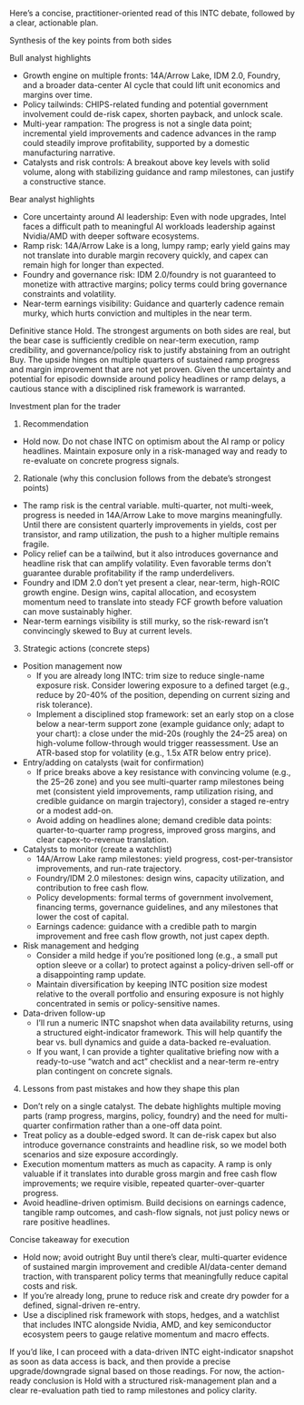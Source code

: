 Here’s a concise, practitioner-oriented read of this INTC debate, followed by a clear, actionable plan.

Synthesis of the key points from both sides

Bull analyst highlights
- Growth engine on multiple fronts: 14A/Arrow Lake, IDM 2.0, Foundry, and a broader data-center AI cycle that could lift unit economics and margins over time.
- Policy tailwinds: CHIPS-related funding and potential government involvement could de-risk capex, shorten payback, and unlock scale.
- Multi-year rampation: The progress is not a single data point; incremental yield improvements and cadence advances in the ramp could steadily improve profitability, supported by a domestic manufacturing narrative.
- Catalysts and risk controls: A breakout above key levels with solid volume, along with stabilizing guidance and ramp milestones, can justify a constructive stance.

Bear analyst highlights
- Core uncertainty around AI leadership: Even with node upgrades, Intel faces a difficult path to meaningful AI workloads leadership against Nvidia/AMD with deeper software ecosystems.
- Ramp risk: 14A/Arrow Lake is a long, lumpy ramp; early yield gains may not translate into durable margin recovery quickly, and capex can remain high for longer than expected.
- Foundry and governance risk: IDM 2.0/foundry is not guaranteed to monetize with attractive margins; policy terms could bring governance constraints and volatility.
- Near-term earnings visibility: Guidance and quarterly cadence remain murky, which hurts conviction and multiples in the near term.

Definitive stance
Hold. The strongest arguments on both sides are real, but the bear case is sufficiently credible on near-term execution, ramp credibility, and governance/policy risk to justify abstaining from an outright Buy. The upside hinges on multiple quarters of sustained ramp progress and margin improvement that are not yet proven. Given the uncertainty and potential for episodic downside around policy headlines or ramp delays, a cautious stance with a disciplined risk framework is warranted.

Investment plan for the trader

1) Recommendation
- Hold now. Do not chase INTC on optimism about the AI ramp or policy headlines. Maintain exposure only in a risk-managed way and ready to re-evaluate on concrete progress signals.

2) Rationale (why this conclusion follows from the debate’s strongest points)
- The ramp risk is the central variable. multi-quarter, not multi-week, progress is needed in 14A/Arrow Lake to move margins meaningfully. Until there are consistent quarterly improvements in yields, cost per transistor, and ramp utilization, the push to a higher multiple remains fragile.
- Policy relief can be a tailwind, but it also introduces governance and headline risk that can amplify volatility. Even favorable terms don’t guarantee durable profitability if the ramp underdelivers.
- Foundry and IDM 2.0 don’t yet present a clear, near-term, high-ROIC growth engine. Design wins, capital allocation, and ecosystem momentum need to translate into steady FCF growth before valuation can move sustainably higher.
- Near-term earnings visibility is still murky, so the risk-reward isn’t convincingly skewed to Buy at current levels.

3) Strategic actions (concrete steps)
- Position management now
  - If you are already long INTC: trim size to reduce single-name exposure risk. Consider lowering exposure to a defined target (e.g., reduce by 20-40% of the position, depending on current sizing and risk tolerance).
  - Implement a disciplined stop framework: set an early stop on a close below a near-term support zone (example guidance only; adapt to your chart): a close under the mid-20s (roughly the 24–25 area) on high-volume follow-through would trigger reassessment. Use an ATR-based stop for volatility (e.g., 1.5x ATR below entry price).
- Entry/adding on catalysts (wait for confirmation)
  - If price breaks above a key resistance with convincing volume (e.g., the $25–$26 zone) and you see multi-quarter ramp milestones being met (consistent yield improvements, ramp utilization rising, and credible guidance on margin trajectory), consider a staged re-entry or a modest add-on.
  - Avoid adding on headlines alone; demand credible data points: quarter-to-quarter ramp progress, improved gross margins, and clear capex-to-revenue translation.
- Catalysts to monitor (create a watchlist)
  - 14A/Arrow Lake ramp milestones: yield progress, cost-per-transistor improvements, and run-rate trajectory.
  - Foundry/IDM 2.0 milestones: design wins, capacity utilization, and contribution to free cash flow.
  - Policy developments: formal terms of government involvement, financing terms, governance guidelines, and any milestones that lower the cost of capital.
  - Earnings cadence: guidance with a credible path to margin improvement and free cash flow growth, not just capex depth.
- Risk management and hedging
  - Consider a mild hedge if you’re positioned long (e.g., a small put option sleeve or a collar) to protect against a policy-driven sell-off or a disappointing ramp update.
  - Maintain diversification by keeping INTC position size modest relative to the overall portfolio and ensuring exposure is not highly concentrated in semis or policy-sensitive names.
- Data-driven follow-up
  - I’ll run a numeric INTC snapshot when data availability returns, using a structured eight-indicator framework. This will help quantify the bear vs. bull dynamics and guide a data-backed re-evaluation.
  - If you want, I can provide a tighter qualitative briefing now with a ready-to-use “watch and act” checklist and a near-term re-entry plan contingent on concrete signals.

4) Lessons from past mistakes and how they shape this plan
- Don’t rely on a single catalyst. The debate highlights multiple moving parts (ramp progress, margins, policy, foundry) and the need for multi-quarter confirmation rather than a one-off data point.
- Treat policy as a double-edged sword. It can de-risk capex but also introduce governance constraints and headline risk, so we model both scenarios and size exposure accordingly.
- Execution momentum matters as much as capacity. A ramp is only valuable if it translates into durable gross margin and free cash flow improvements; we require visible, repeated quarter-over-quarter progress.
- Avoid headline-driven optimism. Build decisions on earnings cadence, tangible ramp outcomes, and cash-flow signals, not just policy news or rare positive headlines.

Concise takeaway for execution
- Hold now; avoid outright Buy until there’s clear, multi-quarter evidence of sustained margin improvement and credible AI/data-center demand traction, with transparent policy terms that meaningfully reduce capital costs and risk.
- If you’re already long, prune to reduce risk and create dry powder for a defined, signal-driven re-entry.
- Use a disciplined risk framework with stops, hedges, and a watchlist that includes INTC alongside Nvidia, AMD, and key semiconductor ecosystem peers to gauge relative momentum and macro effects.

If you’d like, I can proceed with a data-driven INTC eight-indicator snapshot as soon as data access is back, and then provide a precise upgrade/downgrade signal based on those readings. For now, the action-ready conclusion is Hold with a structured risk-management plan and a clear re-evaluation path tied to ramp milestones and policy clarity.